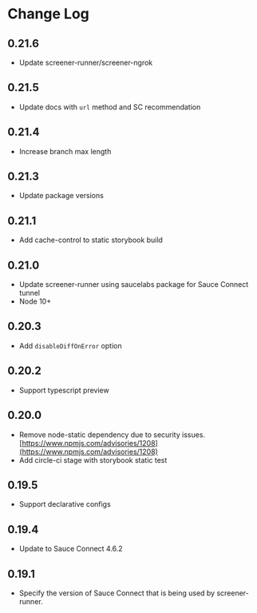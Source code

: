 # Change Log

## 0.21.6
- Update screener-runner/screener-ngrok

## 0.21.5
- Update docs with `url` method and SC recommendation

## 0.21.4
- Increase branch max length

## 0.21.3
- Update package versions

## 0.21.1
- Add cache-control to static storybook build

## 0.21.0
- Update screener-runner using saucelabs package for Sauce Connect tunnel
- Node 10+

## 0.20.3
- Add `disableDiffOnError` option

## 0.20.2
- Support typescript preview

## 0.20.0
- Remove node-static dependency due to security issues. [https://www.npmjs.com/advisories/1208](https://www.npmjs.com/advisories/1208)
- Add circle-ci stage with storybook static test

## 0.19.5

- Support declarative configs

## 0.19.4

- Update to Sauce Connect 4.6.2

## 0.19.1

- Specify the version of Sauce Connect that is being used by screener-runner.
